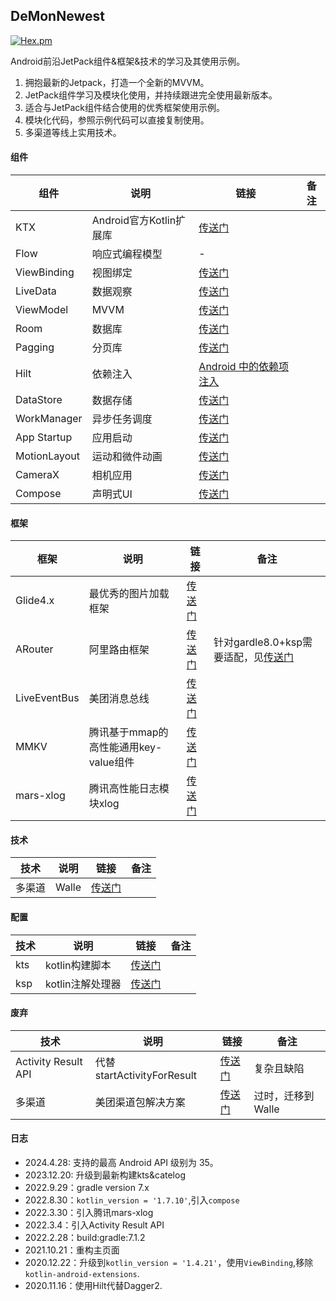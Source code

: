 ## DeMonNewest
[![Hex.pm](https://img.shields.io/badge/Jetpack-AndroidX-orange)]()

Android前沿JetPack组件&框架&技术的学习及其使用示例。

1. 拥抱最新的Jetpack，打造一个全新的MVVM。
2. JetPack组件学习及模块化使用，并持续跟进完全使用最新版本。
3. 适合与JetPack组件结合使用的优秀框架使用示例。
4. 模块化代码，参照示例代码可以直接复制使用。
5. 多渠道等线上实用技术。

#### 组件

|组件|说明|链接|备注|
|--|--|--|--|
|KTX|Android官方Kotlin扩展库|[传送门](https://developer.android.google.cn/kotlin/ktx?hl=zh_cn#workmanager)|
|Flow|响应式编程模型|-|
|ViewBinding|视图绑定|[传送门](https://developer.android.google.cn/topic/libraries/view-binding?hl=zh-cn)|
|LiveData|数据观察|[传送门](https://developer.android.google.cn/topic/libraries/architecture/livedata?hl=zh-cn)|
|ViewModel|MVVM|[传送门](https://developer.android.google.cn/topic/libraries/architecture/viewmodel?hl=zh-cn)|
|Room|数据库|[传送门](https://developer.android.google.cn/topic/libraries/architecture/room?hl=zh-cn)|
|Pagging|分页库|[传送门](https://developer.android.google.cn/topic/libraries/architecture/paging?hl=zh-cn)|
|Hilt|依赖注入|[Android 中的依赖项注入](https://developer.android.google.cn/training/dependency-injection/hilt-android?hl=zh-cn)|
|DataStore|数据存储|[传送门](https://developer.android.google.cn/topic/libraries/architecture/datastore?hl=zh-cn)|
|WorkManager|异步任务调度|[传送门](https://developer.android.google.cn/topic/libraries/architecture/workmanager?hl=zh-cn)|
|App Startup|应用启动|[传送门](https://developer.android.google.cn/topic/libraries/app-startup?hl=zh-cn)|
|MotionLayout|运动和微件动画|[传送门](https://developer.android.google.cn/training/constraint-layout/motionlayout?hl=zh_cn)|
|CameraX|相机应用|[传送门](https://developer.android.google.cn/training/camerax?hl=zh-cn)|
|Compose|声明式UI|[传送门](https://developer.android.google.cn/jetpack/compose/tutorial?hl=zh-cn)|

#### 框架

|框架|说明| 链接                                                              | 备注                                                                           |
|--|--|-----------------------------------------------------------------|------------------------------------------------------------------------------|
|Glide4.x|最优秀的图片加载框架| [传送门](https://blog.csdn.net/demonliuhui/category_9926150.html)  |
|ARouter|阿里路由框架| [传送门](https://github.com/alibaba/ARouter)                       | 针对gardle8.0+ksp需要适配，见[传送门](https://github.com/JailedBird/ArouterKspCompiler) |
|LiveEventBus|美团消息总线| [传送门](https://github.com/JeremyLiao/LiveEventBus)               |
|MMKV|腾讯基于mmap的高性能通用key-value组件| [传送门](https://github.com/Tencent/MMKV/blob/master/readme_cn.md) |
|mars-xlog|腾讯高性能日志模块xlog| [传送门](https://github.com/Tencent/mars)                          |

#### 技术

|技术|说明|链接|备注|
|--|--|--|--|
|多渠道|Walle|[传送门](https://github.com/Meituan-Dianping/walle)|

#### 配置
| 技术  | 说明         |链接|备注|
|-----|------------|--|--|
| kts | kotlin构建脚本 |[传送门](https://developer.android.com/studio/build/migrate-to-kts?hl=zh-cn)|
| ksp | kotlin注解处理器 |[传送门](https://kotlinlang.org/docs/ksp-overview.html)|


#### 废弃

|技术|说明|链接| 备注          |
|--|--|--|-------------|
|Activity Result API|代替startActivityForResult|[传送门](https://github.com/iDeMonnnnnn/DeMon-ARA)| 复杂且缺陷       |
|多渠道|美团渠道包解决方案|[传送门](https://tech.meituan.com/2014/06/13/mt-apk-packaging.html)| 过时，迁移到Walle |

#### 日志
- 2024.4.28: 支持的最高 Android API 级别为 35。
- 2023.12.20: 升级到最新构建kts&catelog
- 2022.9.29：gradle version 7.x
- 2022.8.30：```kotlin_version = '1.7.10'```,引入```compose```
- 2022.3.30：引入腾讯mars-xlog
- 2022.3.4：引入Activity Result API
- 2022.2.28：build:gradle:7.1.2
- 2021.10.21：重构主页面
- 2020.12.22：升级到```kotlin_version = '1.4.21'```，使用```ViewBinding```,移除```kotlin-android-extensions```.
- 2020.11.16：使用Hilt代替Dagger2.
